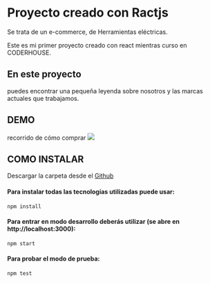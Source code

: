 # Proyecto creado con Ractjs
 
Se trata de un e-commerce, de Herramientas eléctricas.
 
Este es mi primer proyecto creado con react mientras curso en CODERHOUSE.
 
## En este proyecto
 
puedes encontrar una pequeña leyenda sobre nosotros y las marcas actuales que trabajamos.
 
## DEMO
recorrido de cómo comprar
![](https://firebasestorage.googleapis.com/v0/b/aco-app-ecommerce.appspot.com/o/copra-chica.gif?alt=media&token=1ab3fb38-4289-47ee-aea6-03fddd2e2016)

## COMO INSTALAR
Descargar la carpeta desde el [Github](https://github.com/gomit0/aco-app)

#### Para instalar todas las tecnologías utilizadas puede usar:
    
    npm install

#### Para entrar en modo desarrollo deberás utilizar (se abre en http://localhost:3000):
    
    npm start


#### Para probar el modo de prueba:
    
    npm test

